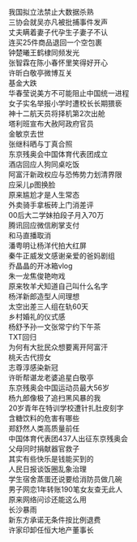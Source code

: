 我国拟立法禁止大数据杀熟  
三协会就吴亦凡被批捕事件发声  
丈夫瞒着妻子代孕生子妻子不认  
连买25件商品退回一个空包裹  
钟楚曦王鹤棣同频发光  
张智霖在陈小春怀里笑得好开心  
许昕白敬亭微博互关  
基金大跌  
华春莹说美方不可能阻止中国统一进程  
女子实名举报小学时遭校长长期猥亵  
神十二航天员将择机第2次出舱  
塔利班宣布大赦阿政府官员  
金敏京去世  
张继科晒与丁真合照  
东京残奥会中国体育代表团成立  
酒店回应人狗同桌吃饭  
阿富汗新政权应与恐怖势力划清界限  
应采儿p图换脸  
原来尴尬才是人生常态  
外卖骑手拿板砖上门消差评  
00后大二学妹拍段子月入70万  
腾讯回应微信刷掌支付  
和马直播取消  
潘粤明让杨洋代拍大红屏  
秦牛正威发文感谢亲爱的爸妈剧组  
乔晶晶的开冰箱vlog  
朱一龙焦俊艳吻戏  
原来牧羊犬知道自己叫什么名字  
杨洋新郎造型人间理想  
太空出差三人组在轨60天  
乡村婚礼的仪式感  
杨舒予孙一文张常宁约下午茶  
TXT回归  
为何有大批民众想要离开阿富汗  
桃夭古代捞女  
志尊淳感染新冠  
许昕帮谌龙老婆追星白敬亭  
东京残奥会中国运动员最大56岁  
杨九郎像极了追扫黑风暴的我  
20岁青年在特训学校遭针扎肚皮刻字  
含糖饮料的危害有哪些  
郑舒然人类高质量前任  
中国体育代表团437人出征东京残奥会  
父母同时捐献器官救子  
其实有些快乐是钱能买到的  
人民日报谈饭圈乱象治理  
学生宿舍蒸蛋还说要给消防员做几碗  
男子网恋1年转账190笔女友查无此人  
原来网络问诊还能这么用  
长沙暴雨  
新东方承诺无条件按比例退费  
许家印卸任恒大地产董事长  
